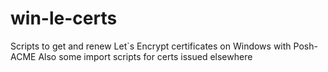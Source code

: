 # win-le-certs
Scripts to get and renew Let`s Encrypt certificates on Windows with Posh-ACME
Also some import scripts for certs issued elsewhere
